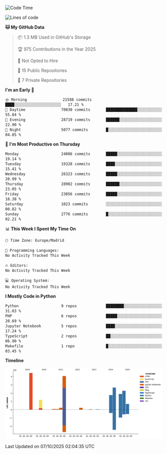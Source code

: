 <!--START_SECTION:waka-->
![Code Time](http://img.shields.io/badge/Code%20Time-839%20hrs%2038%20mins-blue)

![Lines of code](https://img.shields.io/badge/From%20Hello%20World%20I%27ve%20Written-19.6%20million%20lines%20of%20code-blue)

**🐱 My GitHub Data** 

> 📦 1.3 MB Used in GitHub's Storage 
 > 
> 🏆 975 Contributions in the Year 2025
 > 
> 🚫 Not Opted to Hire
 > 
> 📜 15 Public Repositories 
 > 
> 🔑 7 Private Repositories 
 > 
**I'm an Early 🐤** 

```text
🌞 Morning                21588 commits       ████░░░░░░░░░░░░░░░░░░░░░   17.21 % 
🌆 Daytime                70030 commits       ██████████████░░░░░░░░░░░   55.84 % 
🌃 Evening                28719 commits       ██████░░░░░░░░░░░░░░░░░░░   22.90 % 
🌙 Night                  5077 commits        █░░░░░░░░░░░░░░░░░░░░░░░░   04.05 % 
```
📅 **I'm Most Productive on Thursday** 

```text
Monday                   24006 commits       █████░░░░░░░░░░░░░░░░░░░░   19.14 % 
Tuesday                  19328 commits       ████░░░░░░░░░░░░░░░░░░░░░   15.41 % 
Wednesday                26323 commits       █████░░░░░░░░░░░░░░░░░░░░   20.99 % 
Thursday                 28902 commits       ██████░░░░░░░░░░░░░░░░░░░   23.05 % 
Friday                   23056 commits       █████░░░░░░░░░░░░░░░░░░░░   18.38 % 
Saturday                 1023 commits        ░░░░░░░░░░░░░░░░░░░░░░░░░   00.82 % 
Sunday                   2776 commits        █░░░░░░░░░░░░░░░░░░░░░░░░   02.21 % 
```


📊 **This Week I Spent My Time On** 

```text
🕑︎ Time Zone: Europe/Madrid

💬 Programming Languages: 
No Activity Tracked This Week

🔥 Editors: 
No Activity Tracked This Week

💻 Operating System: 
No Activity Tracked This Week
```

**I Mostly Code in Python** 

```text
Python                   9 repos             ████████░░░░░░░░░░░░░░░░░   31.03 % 
PHP                      6 repos             █████░░░░░░░░░░░░░░░░░░░░   20.69 % 
Jupyter Notebook         5 repos             ████░░░░░░░░░░░░░░░░░░░░░   17.24 % 
TypeScript               2 repos             ██░░░░░░░░░░░░░░░░░░░░░░░   06.90 % 
Makefile                 1 repo              █░░░░░░░░░░░░░░░░░░░░░░░░   03.45 % 
```



**Timeline**

![Lines of Code chart](https://raw.githubusercontent.com/danisoronellas/danisoronellas/main/assets/bar_graph.png)


 Last Updated on 07/10/2025 02:04:35 UTC
<!--END_SECTION:waka-->
